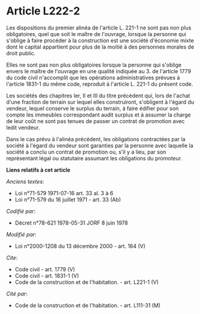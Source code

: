# Article L222-2

Les dispositions du premier alinéa de l'article L. 221-1 ne sont pas non plus obligatoires, quel que soit le maître de
l'ouvrage, lorsque la personne qui s'oblige à faire procéder à la construction est une société d'économie mixte dont le
capital appartient pour plus de la moitié à des personnes morales de droit public. 

Elles ne sont pas non plus obligatoires lorsque la personne qui s'oblige envers le maître de l'ouvrage en une qualité
indiquée au 3. de l'article 1779 du code civil n'accomplit que les opérations administratives prévues à l'article 1831-1 du
même code, reproduit à l'article L. 221-1 du présent code. 

Les sociétés des chapitres Ier, II et III du titre précédent qui, lors de l'achat d'une fraction de terrain sur lequel elles
construiront, s'obligent à l'égard du vendeur, lequel conserve le surplus du terrain, à faire édifier pour son compte les
immeubles correspondant audit surplus et à assumer la charge de leur coût ne sont pas tenues de passer un contrat de
promotion avec ledit vendeur. 

Dans le cas prévu à l'alinéa précédent, les obligations contractées par la société à l'égard du vendeur sont garanties par la
personne avec laquelle la société a conclu un contrat de promotion ou, s'il y a lieu, par son représentant légal ou
statutaire assumant les obligations du promoteur.

**Liens relatifs à cet article**

_Anciens textes_:

  - Loi n°71-579 1971-07-16 art. 33 al. 3 à 6
  - Loi n°71-579 du 16 juillet 1971 - art. 33 (Ab)

_Codifié par_:

  - Décret n°78-621 1978-05-31 JORF 8 juin 1978

_Modifié par_:

  - Loi n°2000-1208 du 13 décembre 2000 - art. 164 (V)

_Cite_:

  - Code civil - art. 1779 (V)
  - Code civil - art. 1831-1 (V)
  - Code de la construction et de l'habitation. - art. L221-1 (V)

_Cité par_:

  - Code de la construction et de l'habitation. - art. L111-31 (M)
